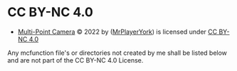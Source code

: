 # CC BY-NC 4.0

- [Multi-Point Camera](https://github.com/MrPlayerYork/multi-point-camera) © 2022 by ([MrPlayerYork](https://www.planetminecraft.com/member/mrplayeryork/)) is licensed under [CC BY-NC 4.0](http://creativecommons.org/licenses/by-nc/4.0/?ref=chooser-v1)

Any mcfunction file's or directories not created by me shall be listed below and are not part of the CC BY-NC 4.0 License.
